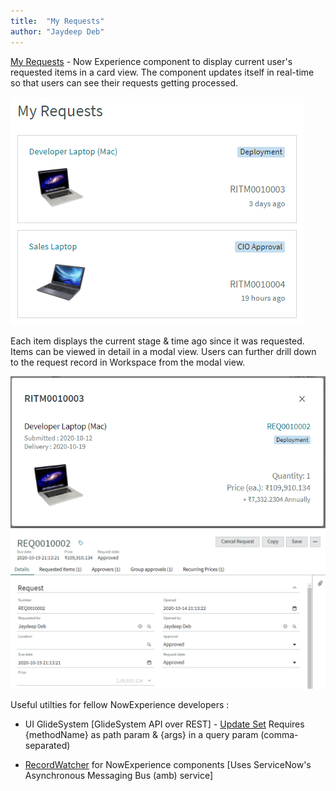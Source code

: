 ```yaml
---
title:  "My Requests"
author: "Jaydeep Deb"
---
```

[My Requests](https://github.com/NowComponents/ne-my-requests) - Now Experience component to display current user's requested items in a card view.
The component updates itself in real-time so that users can see their requests getting processed.

![image](./assets/images/my-requests.png)

Each item displays the current stage & time ago since it was requested.
Items can be viewed in detail in a modal view.
Users can further drill down to the request record in Workspace from the modal view.

![image](./assets/images/my-requests-detail.png)
![image](./assets/images/my-requests-workspace.png)

Useful utilties for fellow NowExperience developers :
- UI GlideSystem [GlideSystem API over REST] - [Update Set](https://github.com/jaydeepdeb405/ne-my-requests/blob/main/Update%20Set%20-%20Hacktoberfest%20-%20UI%20GlideSystem.xml)
Requires {methodName} as path param & {args} in a query param (comma-separated)

- [RecordWatcher](https://github.com/jaydeepdeb405/ne-my-requests/blob/main/src/RecordWatcher.js) for NowExperience components [Uses ServiceNow's Asynchronous Messaging Bus (amb) service]



